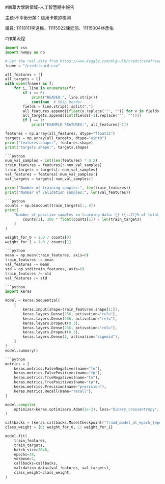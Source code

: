 #南華大學跨領域-人工智慧期中報告

主題:不平衡分類：信用卡欺詐檢測

組員: 11118111李遠樵、11115022陳廷羽、11115004林彥佑

#作業流程

```python
import csv
import numpy as np

# Get the real data from https://www.kaggle.com/mlg-ulb/creditcardfraud/
fname = "/creditcard.csv"

all_features = []
all_targets = []
with open(fname) as f:
    for i, line in enumerate(f):
        if i == 0:
            print("HEADER:", line.strip())
            continue  # Skip header
        fields = line.strip().split(",")
        all_features.append([float(v.replace('"', "")) for v in fields[:-1]])
        all_targets.append([int(fields[-1].replace('"', ""))])
        if i == 1:
            print("EXAMPLE FEATURES:", all_features[-1])

features = np.array(all_features, dtype="float32")
targets = np.array(all_targets, dtype="uint8")
print("features.shape:", features.shape)
print("targets.shape:", targets.shape)

```python
num_val_samples = int(len(features) * 0.2)
train_features = features[:-num_val_samples]
train_targets = targets[:-num_val_samples]
val_features = features[-num_val_samples:]
val_targets = targets[-num_val_samples:]

print("Number of training samples:", len(train_features))
print("Number of validation samples:", len(val_features))

```python
counts = np.bincount(train_targets[:, 0])
print(
    "Number of positive samples in training data: {} ({:.2f}% of total)".format(
        counts[1], 100 * float(counts[1]) / len(train_targets)
    )
)

weight_for_0 = 1.0 / counts[0]
weight_for_1 = 1.0 / counts[1]

```python
mean = np.mean(train_features, axis=0)
train_features -= mean
val_features -= mean
std = np.std(train_features, axis=0)
train_features /= std
val_features /= std

```python
import keras

model = keras.Sequential(
    [
        keras.Input(shape=train_features.shape[1:]),
        keras.layers.Dense(256, activation="relu"),
        keras.layers.Dense(256, activation="relu"),
        keras.layers.Dropout(0.3),
        keras.layers.Dense(256, activation="relu"),
        keras.layers.Dropout(0.3),
        keras.layers.Dense(1, activation="sigmoid"),
    ]
)
model.summary()

```python
metrics = [
    keras.metrics.FalseNegatives(name="fn"),
    keras.metrics.FalsePositives(name="fp"),
    keras.metrics.TrueNegatives(name="tn"),
    keras.metrics.TruePositives(name="tp"),
    keras.metrics.Precision(name="precision"),
    keras.metrics.Recall(name="recall"),
]

model.compile(
    optimizer=keras.optimizers.Adam(1e-2), loss="binary_crossentropy", metrics=metrics
)

callbacks = [keras.callbacks.ModelCheckpoint("fraud_model_at_epoch_{epoch}.keras")]
class_weight = {0: weight_for_0, 1: weight_for_1}

model.fit(
    train_features,
    train_targets,
    batch_size=2048,
    epochs=30,
    verbose=2,
    callbacks=callbacks,
    validation_data=(val_features, val_targets),
    class_weight=class_weight,
)
